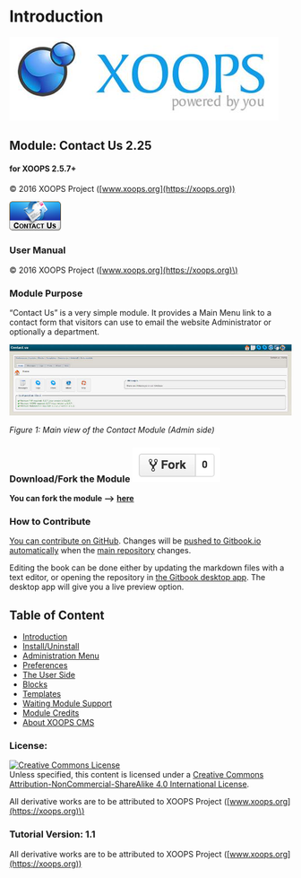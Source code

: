# Introduction

![logoXoops.jpg](.gitbook/assets/logoxoops.jpg)
      
## Module: Contact Us  2.25
 
#### for XOOPS 2.5.7+
  
© 2016 XOOPS Project ([www.xoops.org](https://xoops.org))        
  
![logoModule.png](.gitbook/assets/logomodule.png)

### User Manual

© 2016 XOOPS Project \([www.xoops.org](https://xoops.org)\)

### Module Purpose
 
“Contact Us” is a very simple module. It provides a Main Menu link to a contact form that visitors can use to email the website Administrator or optionally a department.
 
![Dashboard](.gitbook/assets/0_dashboard.PNG)

_Figure 1: Main view of the Contact Module \(Admin side\)_

### Download/Fork the Module ![](.gitbook/assets/forkit.PNG)

**You can fork the module --&gt;** [**here**](https://github.com/XoopsModules25x/contact)

### How to Contribute

[You can contribute on GitHub](https://github.com/XoopsDocs/contact-tutorial). Changes will be [pushed to Gitbook.io automatically](https://www.gitbook.com/book/xoops/contact-tutorial/activity) when the [main repository](https://github.com/XoopsDocs/contact-tutorial) changes.

Editing the book can be done either by updating the markdown files with a text editor, or opening the repository in [the Gitbook desktop app](https://github.com/GitbookIO/editor/blob/master/README.md). The desktop app will give you a live preview option.

## Table of Content

* [Introduction](./)
* [Install/Uninstall](install-uninstall.md)
* [Administration Menu](administration-menu.md)
* [Preferences](preferences.md)
* [The User Side](the-user-side.md)
* [Blocks](blocks.md)
* [Templates](templates.md)
* [Waiting Module Support](waiting-module-support.md)
* [Module Credits](module-credits.md)
* [About XOOPS CMS](about-xoops-cms.md)

### License:

[![Creative Commons License](https://i.creativecommons.org/l/by-nc-sa/4.0/88x31.png)](http://creativecommons.org/licenses/by-nc-sa/4.0/)  
Unless specified, this content is licensed under a [Creative Commons Attribution-NonCommercial-ShareAlike 4.0 International License](http://creativecommons.org/licenses/by-nc-sa/4.0/).

All derivative works are to be attributed to XOOPS Project \([www.xoops.org](https://xoops.org)\)

### Tutorial Version: 1.1

All derivative works are to be attributed to XOOPS Project ([www.xoops.org](https://xoops.org))